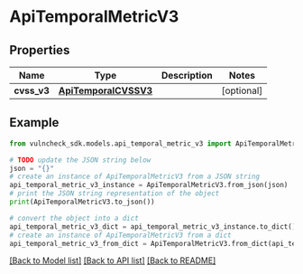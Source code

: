 # ApiTemporalMetricV3


## Properties

Name | Type | Description | Notes
------------ | ------------- | ------------- | -------------
**cvss_v3** | [**ApiTemporalCVSSV3**](ApiTemporalCVSSV3.md) |  | [optional] 

## Example

```python
from vulncheck_sdk.models.api_temporal_metric_v3 import ApiTemporalMetricV3

# TODO update the JSON string below
json = "{}"
# create an instance of ApiTemporalMetricV3 from a JSON string
api_temporal_metric_v3_instance = ApiTemporalMetricV3.from_json(json)
# print the JSON string representation of the object
print(ApiTemporalMetricV3.to_json())

# convert the object into a dict
api_temporal_metric_v3_dict = api_temporal_metric_v3_instance.to_dict()
# create an instance of ApiTemporalMetricV3 from a dict
api_temporal_metric_v3_from_dict = ApiTemporalMetricV3.from_dict(api_temporal_metric_v3_dict)
```
[[Back to Model list]](../README.md#documentation-for-models) [[Back to API list]](../README.md#documentation-for-api-endpoints) [[Back to README]](../README.md)


